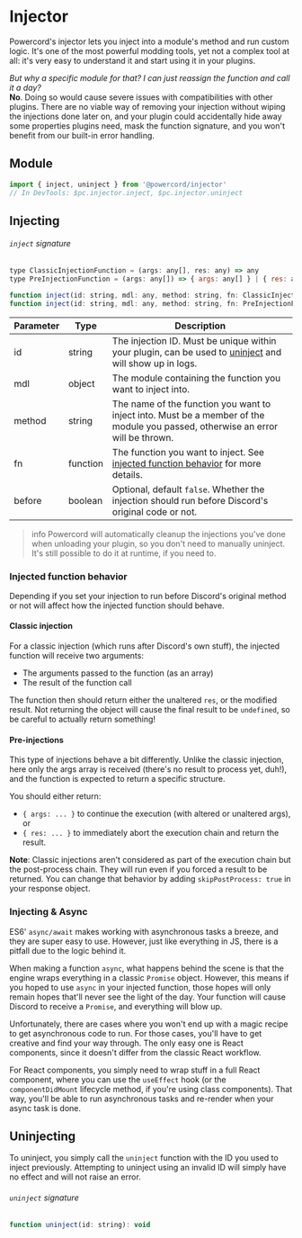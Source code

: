 <!--
  Copyright (c) 2020-2021 aetheryx & Cynthia K. Rey
  This work is licensed under a Creative Commons Attribution-NoDerivatives 4.0 International License.
  https://creativecommons.org/licenses/by-nd/4.0
-->

# Injector
Powercord's injector lets you inject into a module's method and run custom logic. It's one of the most powerful modding
tools, yet not a complex tool at all: it's very easy to understand it and start using it in your plugins.

*But why a specific module for that? I can just reassign the function and call it a day?*<br>
**No**. Doing so would cause severe issues with compatibilities with other plugins. There are no viable way of removing
your injection without wiping the injections done later on, and your plugin could accidentally hide away some properties
plugins need, mask the function signature, and you won't benefit from our built-in error handling.

## Module
```js
import { inject, uninject } from '@powercord/injector'
// In DevTools: $pc.injector.inject, $pc.injector.uninject
```

## Injecting
###### `inject` signature
```js
type ClassicInjectionFunction = (args: any[], res: any) => any
type PreInjectionFunction = (args: any[]) => { args: any[] } | { res: any }

function inject(id: string, mdl: any, method: string, fn: ClassicInjectionFunction, before?: false): void
function inject(id: string, mdl: any, method: string, fn: PreInjectionFunction, before: true): void
```
| Parameter | Type | Description |
|---|---|---|
| id | string | The injection ID. Must be unique within your plugin, can be used to [uninject](#uninject) and will show up in logs. |
| mdl | object | The module containing the function you want to inject into. |
| method | string | The name of the function you want to inject into. Must be a member of the module you passed, otherwise an error will be thrown. |
| fn | function | The function you want to inject. See [injected function behavior](#injected-function-behavior) for more details. |
| before | boolean | Optional, default `false`. Whether the injection should run before Discord's original code or not. |

>info
> Powercord will automatically cleanup the injections you've done when unloading your plugin, so you don't need to
> manually uninject. It's still possible to do it at runtime, if you need to.

### Injected function behavior
Depending if you set your injection to run before Discord's original method or not will affect how the injected function
should behave.

#### Classic injection
For a classic injection (which runs after Discord's own stuff), the injected function will receive two arguments:
 - The arguments passed to the function (as an array)
 - The result of the function call

The function then should return either the unaltered `res`, or the modified result. Not returning the object will
cause the final result to be `undefined`, so be careful to actually return something!

#### Pre-injections
This type of injections behave a bit differently. Unlike the classic injection, here only the args array is received
(there's no result to process yet, duh!), and the function is expected to return a specific structure.

You should either return:
  - `{ args: ... }` to continue the execution (with altered or unaltered args), or
  - `{ res: ... }` to immediately abort the execution chain and return the result.

**Note**: Classic injections aren't considered as part of the execution chain but the post-process chain. They will run
even if you forced a result to be returned. You can change that behavior by adding `skipPostProcess: true` in your
response object.

### Injecting & Async
ES6' `async/await` makes working with asynchronous tasks a breeze, and they are super easy to use. However, just like
everything in JS, there is a pitfall due to the logic behind it.

When making a function `async`, what happens behind the scene is that the engine wraps everything in a classic `Promise`
object. However, this means if you hoped to use `async` in your injected function, those hopes will only remain hopes
that'll never see the light of the day. Your function will cause Discord to receive a `Promise`, and everything will
blow up.

Unfortunately, there are cases where you won't end up with a magic recipe to get asynchronous code to run. For those
cases, you'll have to get creative and find your way through. The only easy one is React components, since it doesn't
differ from the classic React workflow.

For React components, you simply need to wrap stuff in a full React component, where you can use the `useEffect` hook
(or the `componentDidMount` lifecycle method, if you're using class components). That way, you'll be able to run
asynchronous tasks and re-render when your async task is done.

## Uninjecting
To uninject, you simply call the `uninject` function with the ID you used to inject previously. Attempting to uninject
using an invalid ID will simply have no effect and will not raise an error.

###### `uninject` signature
```js
function uninject(id: string): void
```
